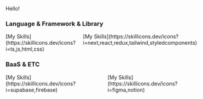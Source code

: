 Hello!

### Language & Framework & Library
<div style="display: flex; gap: 20px;">
  <div>
    [My Skills](https://skillicons.dev/icons?i=ts,js,html,css)
  </div>
  <div>
    [My Skills](https://skillicons.dev/icons?i=next,react,redux,tailwind,styledcomponents)
  </div>
</div>

### BaaS & ETC
<div style="display: flex; gap: 20px;">
  <div>
    [My Skills](https://skillicons.dev/icons?i=supabase,firebase)
  </div>
  <div>
    [My Skills](https://skillicons.dev/icons?i=figma,notion)
  </div>
</div>
